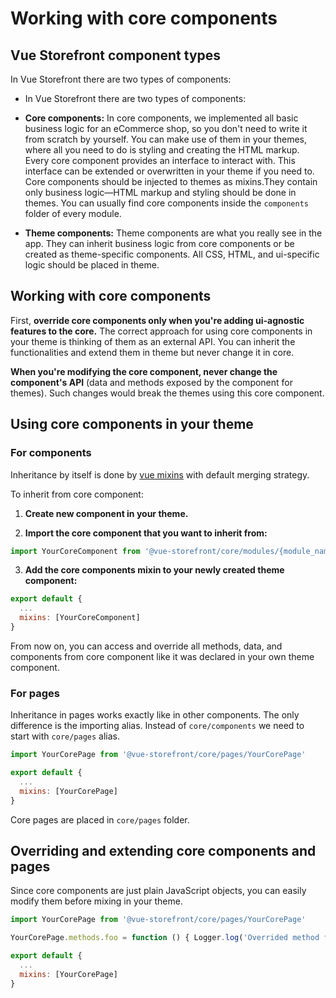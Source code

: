 # Working with core components

## Vue Storefront component types

In Vue Storefront there are two types of components:

- In Vue Storefront there are two types of components:

- **Core components:** In core components, we implemented all basic business logic for an eCommerce shop, so you don't need to write it from scratch by yourself. You can make use of them in your themes, where all you need to do is styling and creating the HTML markup. Every core component provides an interface to interact with. This interface can be extended or overwritten in your theme if you need to. Core components should be injected to themes as mixins.They contain only business logic—HTML markup and styling should be done in themes. You can usually find core components inside the `components` folder of every module.

- **Theme components:** Theme components are what you really see in the app. They can inherit business logic from core components or be created as theme-specific components. All CSS, HTML, and ui-specific logic should be placed in theme.

## Working with core components

First, **override core components only when you're adding ui-agnostic features to the core.** The correct approach for using core components in your theme is thinking of them as an external API. You can inherit the functionalities and extend them in theme but never change it in core.

**When you're modifying the core component, never change the component's API** (data and methods exposed by the component for themes). Such changes would break the themes using this core component.

## Using core components in your theme

### For components

Inheritance by itself is done by [vue mixins](https://vuejs.org/v2/guide/mixins.html) with default merging strategy.

To inherit from core component:

1. **Create new component in your theme.**

2. **Import the core component that you want to inherit from:**

```js
import YourCoreComponent from '@vue-storefront/core/modules/{module_name}/YourCoreComponent';
```

3. **Add the core components mixin to your newly created theme component:**

```js
export default {
  ...
  mixins: [YourCoreComponent]
}
```

From now on, you can access and override all methods, data, and components from core component like it was declared in your own theme component.

### For pages

Inheritance in pages works exactly like in other components. The only difference is the importing alias. Instead of `core/components` we need to start with `core/pages` alias.

```js
import YourCorePage from '@vue-storefront/core/pages/YourCorePage'

export default {
  ...
  mixins: [YourCorePage]
}
```

Core pages are placed in `core/pages` folder.

## Overriding and extending core components and pages

Since core components are just plain JavaScript objects, you can easily modify them before mixing in your theme.

```js
import YourCorePage from '@vue-storefront/core/pages/YourCorePage'

YourCorePage.methods.foo = function () { Logger.log('Overrided method foo') }

export default {
  ...
  mixins: [YourCorePage]
}
```
